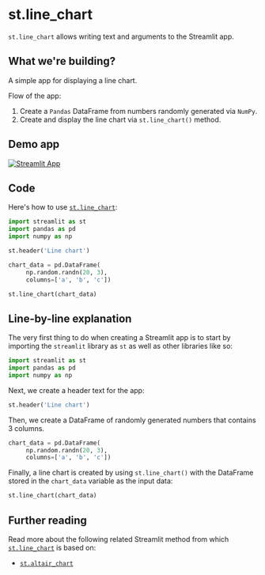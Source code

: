 # st.line_chart

`st.line_chart` allows writing text and arguments to the Streamlit app.

## What we're building?

A simple app for displaying a line chart.

Flow of the app:
1. Create a `Pandas` DataFrame from numbers randomly generated via `NumPy`.
2. Create and display the line chart via `st.line_chart()` method.

## Demo app

[![Streamlit App](https://static.streamlit.io/badges/streamlit_badge_black_white.svg)](https://share.streamlit.io/dataprofessor/st.line_chart/)

## Code
Here's how to use [`st.line_chart`](https://docs.streamlit.io/library/api-reference/charts/st.line_chart):
```python
import streamlit as st
import pandas as pd
import numpy as np

st.header('Line chart')

chart_data = pd.DataFrame(
     np.random.randn(20, 3),
     columns=['a', 'b', 'c'])

st.line_chart(chart_data)

```

## Line-by-line explanation
The very first thing to do when creating a Streamlit app is to start by importing the `streamlit` library as `st` as well as other libraries like so:
```python
import streamlit as st
import pandas as pd
import numpy as np
```

Next, we create a header text for the app:
```python
st.header('Line chart')
```

Then, we create a DataFrame of randomly generated numbers that contains 3 columns.
```python
chart_data = pd.DataFrame(
     np.random.randn(20, 3),
     columns=['a', 'b', 'c'])
```

Finally, a line chart is created by using `st.line_chart()` with the DataFrame stored in the `chart_data` variable as  the input data:
```python
st.line_chart(chart_data)
```


## Further reading
Read more about the following related Streamlit method from which [`st.line_chart`](https://docs.streamlit.io/library/api-reference/charts/st.line_chart) is based on:
- [`st.altair_chart`](https://docs.streamlit.io/library/api-reference/charts/st.altair_chart)
